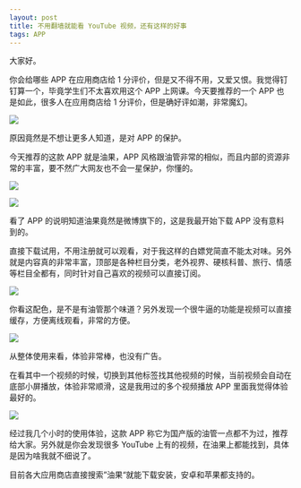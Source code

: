 ```yaml
---
layout: post
title: 不用翻墙就能看 YouTube 视频，还有这样的好事
tags: APP
---
```


大家好。

你会给哪些 APP 在应用商店给 1 分评价，但是又不得不用，又爱又恨。我觉得钉钉算一个，毕竟学生们不太喜欢用这个 APP 上网课。今天要推荐的一个 APP 也是如此，很多人在应用商店给 1 分评价，但是确好评如潮，非常魔幻。

![](https://7465-test-3c9b5e-books-1301492295.tcb.qcloud.la/images/compress_yixingbaohu.jpeg)



原因竟然是不想让更多人知道，是对 APP 的保护。

今天推荐的这款 APP 就是油果，APP 风格跟油管非常的相似，而且内部的资源非常的丰富，要不然广大网友也不会一星保护，你懂的。

![](https://7465-test-3c9b5e-books-1301492295.tcb.qcloud.la/images/compress_WechatIMG218.jpeg)

![](https://7465-test-3c9b5e-books-1301492295.tcb.qcloud.la/images/compress_WechatIMG220.jpeg)

看了 APP 的说明知道油果竟然是微博旗下的，这是我最开始下载 APP 没有意料到的。

直接下载试用，不用注册就可以观看，对于我这样的白嫖党简直不能太对味。另外就是内容真的非常丰富，顶部是各种栏目分类，老外视界、硬核科普、旅行、情感等栏目全都有，同时针对自己喜欢的视频可以直接订阅。

![](https://7465-test-3c9b5e-books-1301492295.tcb.qcloud.la/images/compress_WechatIMG221.jpeg)



你看这配色，是不是有油管那个味道？另外发现一个很牛逼的功能是视频可以直接缓存，方便离线观看，非常的方便。

![](https://7465-test-3c9b5e-books-1301492295.tcb.qcloud.la/images/compress_WechatIMG219.jpeg)



从整体使用来看，体验非常棒，也没有广告。

在看其中一个视频的时候，切换到其他标签找其他视频的时候，当前视频会自动在底部小屏播放，体验非常顺滑，这是我用过的多个视频播放 APP 里面我觉得体验最好的。

![](https://7465-test-3c9b5e-books-1301492295.tcb.qcloud.la/images/compress_WechatIMG217.jpeg)



经过我几个小时的使用体验，这款 APP 称它为国产版的油管一点都不为过，推荐给大家。另外就是你会发现很多 YouTube 上有的视频，在油果上都能找到，具体是因为啥我就不细说了。

目前各大应用商店直接搜索”油果“就能下载安装，安卓和苹果都支持的。